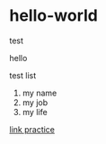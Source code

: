 # hello-world
test
<p>hello</p>

<p>test list</p>

<ol>
  <li>my name</li>
  <li>my job</li>
  <li>my life</li>
</ol>

<a href="https://developer.mozilla.org/zh-TW/docs/Learn/Getting_started_with_the_web/HTML_basics">link practice</a>
